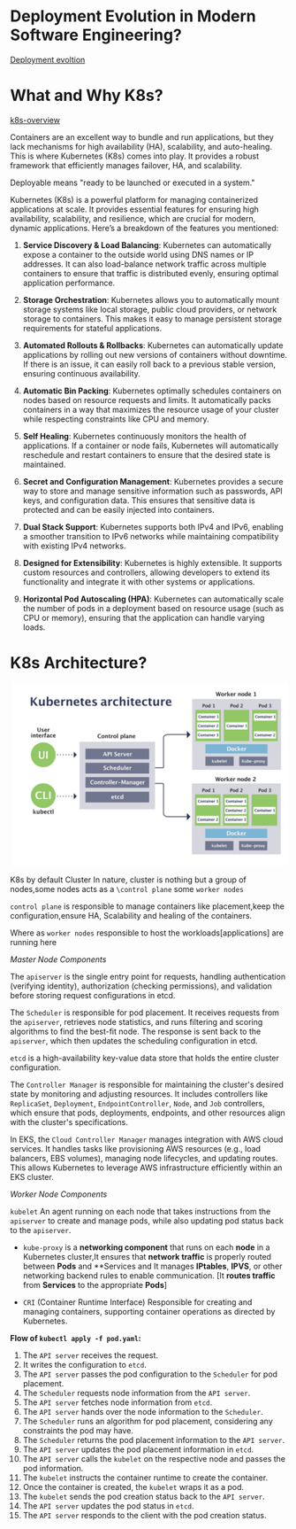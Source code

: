 # Deployment Evolution in Modern Software Engineering?

[Deployment evoltion](https://kubernetes.io/docs/concepts/overview/#why-you-need-kubernetes-and-what-can-it-do)

# What and Why K8s?

[k8s-overview](https://www.opsramp.com/guides/why-kubernetes/kubernetes-architecture/)

Containers are an excellent way to bundle and run applications, but they lack mechanisms for high availability (HA), scalability, and auto-healing. This is where Kubernetes (K8s) comes into play. It provides a robust framework that efficiently manages failover, HA, and scalability.

Deployable means "ready to be launched or executed in a system."

Kubernetes (K8s) is a powerful platform for managing containerized applications at scale. It provides essential features for ensuring high availability, scalability, and resilience, which are crucial for modern, dynamic applications. Here’s a breakdown of the features you mentioned:

1. **Service Discovery & Load Balancing**:
   Kubernetes can automatically expose a container to the outside world using DNS names or IP addresses. It can also load-balance network traffic across multiple containers to ensure that traffic is distributed evenly, ensuring optimal application performance.

2. **Storage Orchestration**:
   Kubernetes allows you to automatically mount storage systems like local storage, public cloud providers, or network storage to containers. This makes it easy to manage persistent storage requirements for stateful applications.

3. **Automated Rollouts & Rollbacks**:
   Kubernetes can automatically update applications by rolling out new versions of containers without downtime. If there is an issue, it can easily roll back to a previous stable version, ensuring continuous availability.

4. **Automatic Bin Packing**:
   Kubernetes optimally schedules containers on nodes based on resource requests and limits. It automatically packs containers in a way that maximizes the resource usage of your cluster while respecting constraints like CPU and memory.

5. **Self Healing**:
   Kubernetes continuously monitors the health of applications. If a container or node fails, Kubernetes will automatically reschedule and restart containers to ensure that the desired state is maintained.

6. **Secret and Configuration Management**:
   Kubernetes provides a secure way to store and manage sensitive information such as passwords, API keys, and configuration data. This ensures that sensitive data is protected and can be easily injected into containers.

7. **Dual Stack Support**:
   Kubernetes supports both IPv4 and IPv6, enabling a smoother transition to IPv6 networks while maintaining compatibility with existing IPv4 networks.

8. **Designed for Extensibility**:
   Kubernetes is highly extensible. It supports custom resources and controllers, allowing developers to extend its functionality and integrate it with other systems or applications.

9. **Horizontal Pod Autoscaling (HPA)**:
   Kubernetes can automatically scale the number of pods in a deployment based on resource usage (such as CPU or memory), ensuring that the application can handle varying loads.


# K8s Architecture?

![Architecture Diagram](../images/architecture.png)

K8s by default Cluster In nature, cluster is nothing but a group of nodes,some nodes acts as a `\control plane` some `worker nodes`

`control plane` is responsible to manage containers like placement,keep the configuration,ensure HA, Scalability and healing of the containers.

Where as `worker nodes` responsible to host the workloads[applications] are running here

*Master Node Components*

The `apiserver` is the single entry point for requests, handling authentication (verifying identity), authorization (checking permissions), and validation before storing request configurations in etcd.

The `Scheduler` is responsible for pod placement. It receives requests from the `apiserver`, retrieves node statistics, and runs filtering and scoring algorithms to find the best-fit node. The response is sent back to the `apiserver`, which then updates the scheduling configuration in etcd.

`etcd` is a high-availability key-value data store that holds the entire cluster configuration.

The `Controller Manager` is responsible for maintaining the cluster's desired state by monitoring and adjusting resources. It includes controllers like `ReplicaSet`, `Deployment`, `EndpointController`, `Node`, and `Job` controllers, which ensure that pods, deployments, endpoints, and other resources align with the cluster's specifications.

In EKS, the `Cloud Controller Manager` manages integration with AWS cloud services. It handles tasks like provisioning AWS resources (e.g., load balancers, EBS volumes), managing node lifecycles, and updating routes. This allows Kubernetes to leverage AWS infrastructure efficiently within an EKS cluster.

*Worker Node Components*

 `kubelet` An agent running on each node that takes instructions from the `apiserver` to create and manage pods, while also updating pod status back to the `apiserver`.

- `kube-proxy` is a **networking component** that runs on each **node** in a Kubernetes cluster,It ensures that **network traffic** is properly routed between **Pods** and **Services and It manages **IPtables**, **IPVS**, or other networking backend rules to enable communication. [It **routes traffic** from **Services** to the appropriate **Pods**]

- `CRI` (Container Runtime Interface) Responsible for creating and managing containers, supporting container operations as directed by Kubernetes.

**Flow of `kubectl apply -f pod.yaml`:**

1. The `API server` receives the request.
2. It writes the configuration to `etcd`.
3. The `API server` passes the pod configuration to the `Scheduler` for pod placement.
4. The `Scheduler` requests node information from the `API server`.
5. The `API server` fetches node information from `etcd`.
6. The `API server` hands over the node information to the `Scheduler`.
7. The `Scheduler` runs an algorithm for pod placement, considering any constraints the pod may have.
8. The `Scheduler` returns the pod placement information to the `API server`.
9. The `API server` updates the pod placement information in `etcd`.
10. The `API server` calls the `kubelet` on the respective node and passes the pod information.
11. The `kubelet` instructs the container runtime to create the container.
12. Once the container is created, the `kubelet` wraps it as a pod.
13. The `kubelet` sends the pod creation status back to the `API server`.
14. The `API server` updates the pod status in `etcd`.
15. The `API server` responds to the client with the pod creation status.



